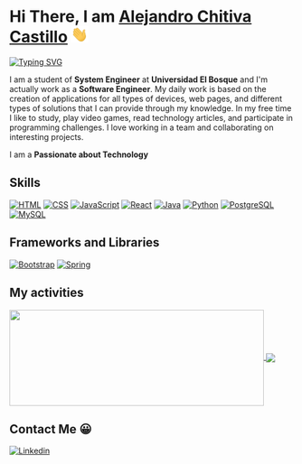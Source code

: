 <h1>Hi There, I am <a  href="https://github.com/AlejandroChitivaC">Alejandro Chitiva Castillo</a> <img  src="https://raw.githubusercontent.com/ABSphreak/ABSphreak/master/gifs/Hi.gif" width="30px"></h1>

[![Typing SVG](https://readme-typing-svg.herokuapp.com/?lines=Welcome+to+my+Github;Bienvenido+a+mi+Github)](https://git.io/typing-svg)

I am a student of  **System Engineer** at **Universidad El Bosque** and I'm actually work as a **Software Engineer**. My daily work is based on the creation of applications for all types of devices, web pages, and different types of solutions that I can provide through my knowledge. In my free time I like to study, play video games, read technology articles, and participate in programming challenges. I love working in a team and collaborating on interesting projects.

I am a **Passionate about Technology**

## Skills

<p>
    <a href="#"><img alt="HTML" src="https://img.shields.io/badge/HTML5-E34F26?style=for-the-badge&logo=html5&logoColor=white"></a>
    <a href="#"><img alt="CSS" src="https://img.shields.io/badge/CSS3-1572B6?style=for-the-badge&logo=css3&logoColor=white"></a>
    <a href="#"><img alt="JavaScript" src="https://img.shields.io/badge/JavaScript-F7DF1E?style=for-the-badge&logo=javascript&logoColor=black"></a>
    <a href="#"><img alt="React" src="https://img.shields.io/badge/React-20232A?style=for-the-badge&logo=react&logoColor=61DAFB"></a>
    <a href="#"><img alt="Java" src="https://img.shields.io/badge/Java-ED8B00?style=for-the-badge&logo=java&logoColor=white"></a>
    <a href="#"><img alt="Python" src="https://img.shields.io/badge/Python-00000F?style=for-the-badge&logo=python&logoColor=green"></a>
    <a href="#"><img alt="PostgreSQL" src="https://img.shields.io/badge/PostgreSQL-316192?style=for-the-badge&logo=postgresql&logoColor=white"></a>
    <a href="#"><img alt="MySQL" src="https://img.shields.io/badge/MySQL-00000F?style=for-the-badge&logo=mysql&logoColor=white"></a>
    

  
</p>

 ## Frameworks and Libraries

<p>
   <a href="#"><img alt="Bootstrap" src="https://img.shields.io/badge/Bootstrap-563D7C?style=for-the-badge&logo=bootstrap&logoColor=white"></a>  
   <a href="#"><img alt="Spring" src="https://img.shields.io/badge/Spring-6DB33F?style=for-the-badge&logo=spring&logoColor=white"></a>
  
  
</p>

## My activities

<a href="https://github.com/AlejandroChitivaC/github-readme-stats">
  <img width=450 height=170 align="center" src="https://github-readme-stats.vercel.app/api?username=AlejandroChitivaC&theme=react&show_icons=true&bg_color=0D1117&hide_border=true" />
</a>
<a href="https://github.com/AlejandroChitivaC/github-readme-stats">
  <img align="center" src="https://github-readme-stats.vercel.app/api/top-langs/?username=AlejandroChitivaC&theme=react&layout=compact&bg_color=0D1117&hide_border=true" />
</a>

## Contact Me 😀

[![Linkedin](https://img.shields.io/badge/-LinkedIn-blue?style=flat&logo=Linkedin&logoColor=white)](https://www.linkedin.com/in/alejandro-chitiva-castillo/)
